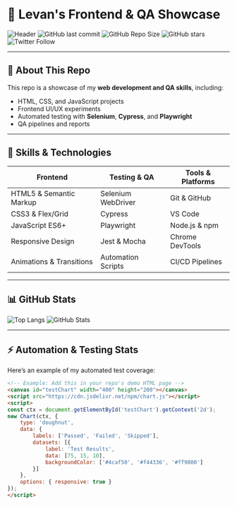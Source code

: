 # 🌟 Levan's Frontend & QA Showcase

![Header](https://img.shields.io/badge/Portfolio-CSS%20%7C%20JS%20%7C%20HTML-blueviolet)
![GitHub last commit](https://img.shields.io/github/last-commit/yourusername/yourrepo)
![GitHub Repo Size](https://img.shields.io/github/repo-size/yourusername/yourrepo)
![GitHub stars](https://img.shields.io/github/stars/yourusername/yourrepo?style=social)
![Twitter Follow](https://img.shields.io/twitter/follow/yourtwitter?style=social)

---

## 🚀 About This Repo
This repo is a showcase of my **web development and QA skills**, including:

- HTML, CSS, and JavaScript projects  
- Frontend UI/UX experiments  
- Automated testing with **Selenium**, **Cypress**, and **Playwright**  
- QA pipelines and reports  

---

## 🎨 Skills & Technologies

| Frontend | Testing & QA | Tools & Platforms |
|----------|--------------|-----------------|
| HTML5 & Semantic Markup | Selenium WebDriver | Git & GitHub |
| CSS3 & Flex/Grid | Cypress | VS Code |
| JavaScript ES6+ | Playwright | Node.js & npm |
| Responsive Design | Jest & Mocha | Chrome DevTools |
| Animations & Transitions | Automation Scripts | CI/CD Pipelines |

---

## 📊 GitHub Stats

![Top Langs](https://github-readme-stats.vercel.app/api/top-langs/?username=yourusername&layout=compact&theme=radical)
![GitHub Stats](https://github-readme-stats.vercel.app/api?username=yourusername&show_icons=true&theme=radical)

---

## ⚡ Automation & Testing Stats
Here’s an example of my automated test coverage:

```html
<!-- Example: Add this in your repo's demo HTML page -->
<canvas id="testChart" width="400" height="200"></canvas>
<script src="https://cdn.jsdelivr.net/npm/chart.js"></script>
<script>
const ctx = document.getElementById('testChart').getContext('2d');
new Chart(ctx, {
    type: 'doughnut',
    data: {
        labels: ['Passed', 'Failed', 'Skipped'],
        datasets: [{
            label: 'Test Results',
            data: [75, 15, 10],
            backgroundColor: ['#4caf50', '#f44336', '#ff9800']
        }]
    },
    options: { responsive: true }
});
</script>
